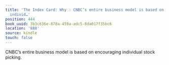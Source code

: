 ```yaml
---
title: 'The Index Card: Why : CNBC’s entire business model is based on encouraging
  individ…'
position: 444
book_uuid: 3b3c636e-878a-459a-adc5-8da017f35bc6
location: '888'
source: kindle
touch: false
---
```


CNBC’s entire business model is based on encouraging individual stock picking.